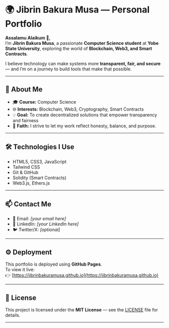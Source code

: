 # 🌍 Jibrin Bakura Musa — Personal Portfolio

**Assalamu Alaikum 👋,**  
I’m **Jibrin Bakura Musa**, a passionate **Computer Science student** at **Yobe State University**, exploring the world of **Blockchain, Web3, and Smart Contracts**.

I believe technology can make systems more **transparent, fair, and secure** — and I’m on a journey to build tools that make that possible.

---

## 🧠 About Me
- 🎓 **Course:** Computer Science  
- 🌐 **Interests:** Blockchain, Web3, Cryptography, Smart Contracts  
- 💡 **Goal:** To create decentralized solutions that empower transparency and fairness  
- 🕋 **Faith:** I strive to let my work reflect honesty, balance, and purpose.  

---

## 🛠️ Technologies I Use
- HTML5, CSS3, JavaScript  
- Tailwind CSS  
- Git & GitHub  
- Solidity (Smart Contracts)  
- Web3.js, Ethers.js  

---

## 📫 Contact Me
- 📧 Email: *[your email here]*  
- 💼 LinkedIn: *[your LinkedIn here]*  
- 🐦 Twitter/X: *[optional]*  

---

## ⚙️ Deployment
This portfolio is deployed using **GitHub Pages**.  
To view it live:  
👉 [https://jibrinbakuramusa.github.io](https://jibrinbakuramusa.github.io)

---

## 🧾 License
This project is licensed under the **MIT License** — see the [LICENSE](LICENSE) file for details.

---

>
